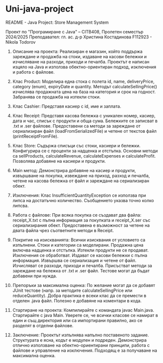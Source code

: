 # Uni-java-project
README - Java Project: Store Management System

Проект по "Програмиране с Java" – CITB408, Пролетен семестър 2024/2025
Преподавател: гл. ас. д-р Христина Костадинова
F112923 - Nikola Todorov

1. Описание на проекта: Реализиран е магазин, който поддържа зареждане и продажба на стоки, издаване на касови бележки и изчисляване на разходи, приходи и печалба. Проектът е написан изцяло на Java и използва обектно-ориентиран подход, изключения и работа с файлове.

2. Клас Product: Моделира една стока с полета id, name, deliveryPrice, category (enum), expiryDate и quantity. Методът calculateSellingPrice() изчислява продажната цена на база на категория и срок на годност. Забранява се продажба на изтекли стоки.

3. Клас Cashier: Представя касиер с id, име и заплата.

4. Клас Receipt: Представя касова бележка с уникален номер, касиер, дата и час, списък с продукти и обща сума. Бележките се записват в .txt и .ser файлове. Предоставени са методи за зареждане от сериализиран файл (loadFromSerializedFile) и четене от текстов файл (printReceiptFromFile).

5. Клас Store: Съдържа списъци със стоки, касиери и бележки. Конфигурира се с проценти за надценка и отстъпка. Основни методи са sellProducts, calculateRevenue, calculateExpenses и calculateProfit. Позволява добавяне на касиери и продукти.

6. Main метод: Демонстрира добавяне на касиер и продукти, извършване на покупка, извеждане на приход, разход и печалба, четене на касова бележка от файл и зареждане на сериализиран обект.

7. Изключения: Клас InsufficientQuantityException се използва при липса на достатъчно количество. Съобщението указва точно колко липсва.

8. Работа с файлове: При всяка покупка се създават два файла: receipt\_X.txt с пълна информация за покупката и receipt\_X.ser със сериализирания обект. Предоставена е възможност за четене на двата файла чрез съответните методи в Receipt.

9. Покритие на изискванията: Всички изисквания от условието са изпълнени. Стоки и категории са моделирани. Продажна цена включва надценка и отстъпка. Изтекли продукти не се продават. Изключения се обработват. Издават се касови бележки с пълна информация. Извършва се сериализация и четене от файл. Изчисляват се разходи, приходи и печалба. Присъстват методи за зареждане на бележка от .txt и .ser файл. Тестове могат да бъдат добавени при нужда.

10. Препоръки за максимална оценка: По желание могат да се добавят JUnit тестове (напр. за методите calculateSellingPrice или reduceQuantity). Добра практика е всеки клас да се премести в отделен .java файл. Полезно е добавяне на коментари в кода.

11. Стартиране на проекта: Компилирайте с командата javac Main.java. Стартирайте с java Main. Уверете се, че всички класове се намират в един и същ директория или са импортирани правилно, ако се разделят в отделни файлове.

12. Заключение: Проектът изпълнява напълно поставеното задание. Структурата е ясна, кодът е модулен и подреден. Демонстрира отлично използване на обектно-ориентирани принципи, работа с файлове и управление на изключения. Подходящ е за получаване на максимална оценка.
